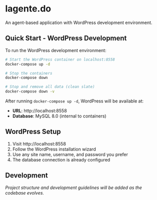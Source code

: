 # lagente.do

An agent-based application with WordPress development environment.

## Quick Start - WordPress Development

To run the WordPress development environment:

```bash
# Start the WordPress container on localhost:8558
docker-compose up -d

# Stop the containers
docker-compose down

# Stop and remove all data (clean slate)
docker-compose down -v
```

After running `docker-compose up -d`, WordPress will be available at:
- **URL**: http://localhost:8558
- **Database**: MySQL 8.0 (internal to containers)

## WordPress Setup

1. Visit http://localhost:8558
2. Follow the WordPress installation wizard
3. Use any site name, username, and password you prefer
4. The database connection is already configured

## Development

*Project structure and development guidelines will be added as the codebase evolves.*